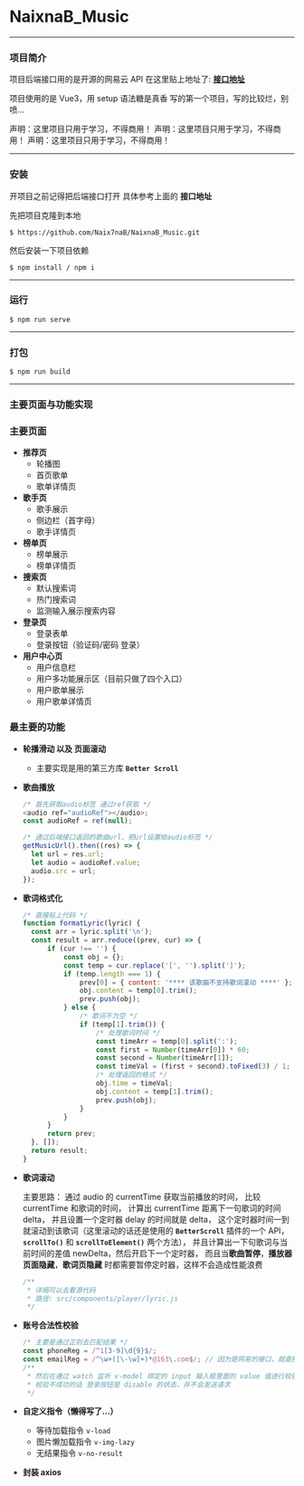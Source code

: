 # NaixnaB_Music

---

### 项目简介

项目后端接口用的是开源的网易云 API
在这里贴上地址了: **[接口地址](https://github.com/Binaryify/NeteaseCloudMusicApi)**

项目使用的是 Vue3，用 setup 语法糖是真香
写的第一个项目，写的比较烂，别喷...

声明：这里项目只用于学习，不得商用！
声明：这里项目只用于学习，不得商用！
声明：这里项目只用于学习，不得商用！

---

### 安装

开项目之前记得把后端接口打开
具体参考上面的 **接口地址**

先把项目克隆到本地

```
$ https://github.com/Naix7naB/NaixnaB_Music.git
```

然后安装一下项目依赖

```
$ npm install / npm i
```

---

### 运行

```
$ npm run serve
```

---

### 打包

```
$ npm run build
```

---

### 主要页面与功能实现

### 主要页面

- **推荐页**
  - 轮播图
  - 首页歌单
  - 歌单详情页
- **歌手页**
  - 歌手展示
  - 侧边栏（首字母）
  - 歌手详情页
- **榜单页**
  - 榜单展示
  - 榜单详情页
- **搜索页**
  - 默认搜索词
  - 热门搜索词
  - 监测输入展示搜索内容
- **登录页**
  - 登录表单
  - 登录按钮（验证码/密码 登录）
- **用户中心页**
  - 用户信息栏
  - 用户多功能展示区（目前只做了四个入口）
  - 用户歌单展示
  - 用户歌单详情页

### 最主要的功能

- **轮播滑动 以及 页面滚动**

  - 主要实现是用的第三方库 **`Better Scroll`**

- **歌曲播放**

  ```js
  /* 首先获取audio标签 通过ref获取 */
  <audio ref="audioRef"></audio>;
  const audioRef = ref(null);

  /* 通过后端接口返回的歌曲url，把url设置给audio标签 */
  getMusicUrl().then((res) => {
  	let url = res.url;
  	let audio = audioRef.value;
  	audio.src = url;
  });
  ```

- **歌词格式化**

  ```js
  /* 直接贴上代码 */
  function formatLyric(lyric) {
  	const arr = lyric.split('\n');
  	const result = arr.reduce((prev, cur) => {
  		if (cur !== '') {
  			const obj = {};
  			const temp = cur.replace('[', '').split(']');
  			if (temp.length === 1) {
  				prev[0] = { content: '**** 该歌曲不支持歌词滚动 ****' };
  				obj.content = temp[0].trim();
  				prev.push(obj);
  			} else {
  				/* 歌词不为空 */
  				if (temp[1].trim()) {
  					/* 处理歌词时间 */
  					const timeArr = temp[0].split(':');
  					const first = Number(timeArr[0]) * 60;
  					const second = Number(timeArr[1]);
  					const timeVal = (first + second).toFixed(3) / 1;
  					/* 处理返回的格式 */
  					obj.time = timeVal;
  					obj.content = temp[1].trim();
  					prev.push(obj);
  				}
  			}
  		}
  		return prev;
  	}, []);
  	return result;
  }
  ```

- **歌词滚动**

  主要思路：
  通过 audio 的 currentTime 获取当前播放的时间，
  比较 currentTime 和歌词的时间，
  计算出 currentTime 距离下一句歌词的时间 delta，
  并且设置一个定时器 delay 的时间就是 delta，
  这个定时器时间一到就滚动到该歌词（这里滚动的话还是使用的 **`BetterScroll`** 插件的一个 API，**`scrollTo()`** 和 **`scrollToElement()`** 两个方法），
  并且计算出一下句歌词与当前时间的差值 newDelta，然后开启下一个定时器，
  而且当**歌曲暂停**，**播放器页面隐藏**，**歌词页隐藏** 时都需要暂停定时器，这样不会造成性能浪费

  ```js
  /**
   * 详细可以去看源代码
   * 路径: src/components/player/lyric.js
   */
  ```

- **账号合法性校验**

  ```js
  /* 主要是通过正则去匹配结果 */
  const phoneReg = /^1[3-9]\d{9}$/;
  const emailReg = /^\w+([\-\w]+)*@163\.com$/; // 因为是网易的接口，就直接匹配 @163.com 结尾的邮箱就好了
  /**
   * 然后在通过 watch 监听 v-model 绑定的 input 输入框里面的 value 值进行校验
   * 校验不成功的话 登录按钮是 disable 的状态，并不会发送请求
   */
  ```

- **自定义指令（懒得写了...）**

  - 等待加载指令 `v-load`
  - 图片懒加载指令 `v-img-lazy`
  - 无结果指令 `v-no-result`

- **封装 axios**
